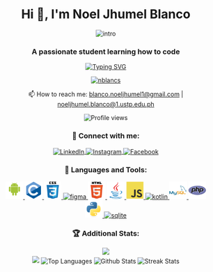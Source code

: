 <h1 align="center">Hi 👋, I'm Noel Jhumel Blanco</h1>

<div align="center">
  <img src="https://github.com/user-attachments/assets/e6e23115-0a2b-4a5c-abdc-08456d9449de" alt="intro">
</div>


<h3 align="center">A passionate student learning how to code</h3>

<div align="center">
  <a href="https://git.io/typing-svg">
    <img src="https://readme-typing-svg.demolab.com?font=Fira+Code&pause=1000&center=true&width=460&lines=Aspiring+Web+Developer+and+Programmer;Information Technology College+Student;Student+of+Knowledge" alt="Typing SVG">
  </a>
</div>

<p align="center">
  <a href="https://github.com/ryo-ma/github-profile-trophy">
    <img src="https://github-profile-trophy.vercel.app/?username=nblancs&row=2&column=4&theme=algolia" alt="nblancs" />
  </a>
</p>

<p align="center">
  📫 How to reach me: <a href="mailto:blanco.noeljhumel1@gmail.com">blanco.noeljhumel1@gmail.com</a> | <a href="mailto:noeljhumel.blanco@1.ustp.edu.ph">noeljhumel.blanco@1.ustp.edu.ph</a>
</p>

<p align="center">
  <img src="https://komarev.com/ghpvc/?username=NBlancs&color=red&style=for-the-badge" alt="Profile views" />
</p>

<h3 align="center">🔗 Connect with me:</h3>
<p align="center">
  <a href="https://www.linkedin.com/in/noel-jhumel-blanco-14217826a/" target="blank">
    <img align="center" src="https://raw.githubusercontent.com/rahuldkjain/github-profile-readme-generator/master/src/images/icons/Social/linked-in-alt.svg" alt="LinkedIn" height="30" width="40" />
  </a>
  <a href="https://www.instagram.com/bnoelomar/" target="blank">
    <img align="center" src="https://raw.githubusercontent.com/rahuldkjain/github-profile-readme-generator/master/src/images/icons/Social/instagram.svg" alt="Instagram" height="30" width="40" />
  </a>
  <a href="https://www.facebook.com/profile.php?id=100089247665366" target="blank">
    <img align="center" src="https://static1.howtogeekimages.com/wordpress/wp-content/uploads/2021/06/facebook-hero_1200_675.png" alt="Facebook" height="30" width="40" />
  </a>
</p>

<h3 align="center">🧰 Languages and Tools:</h3>
<p align="center">
  <a href="https://developer.android.com" target="_blank" rel="noreferrer">
    <img src="https://raw.githubusercontent.com/devicons/devicon/master/icons/android/android-original-wordmark.svg" alt="android" width="40" height="40" />
  </a>
  <a href="https://www.cprogramming.com/" target="_blank" rel="noreferrer">
    <img src="https://raw.githubusercontent.com/devicons/devicon/master/icons/c/c-original.svg" alt="c" width="40" height="40" />
  </a>
  <a href="https://www.w3schools.com/css/" target="_blank" rel="noreferrer">
    <img src="https://raw.githubusercontent.com/devicons/devicon/master/icons/css3/css3-original-wordmark.svg" alt="css3" width="40" height="40" />
  </a>
  <a href="https://www.figma.com/" target="_blank" rel="noreferrer">
    <img src="https://www.vectorlogo.zone/logos/figma/figma-icon.svg" alt="figma" width="40" height="40" />
  </a>
  <a href="https://www.w3.org/html/" target="_blank" rel="noreferrer">
    <img src="https://raw.githubusercontent.com/devicons/devicon/master/icons/html5/html5-original-wordmark.svg" alt="html5" width="40" height="40" />
  </a>
  <a href="https://www.java.com" target="_blank" rel="noreferrer">
    <img src="https://raw.githubusercontent.com/devicons/devicon/master/icons/java/java-original.svg" alt="java" width="40" height="40" />
  </a>
  <a href="https://developer.mozilla.org/en-US/docs/Web/JavaScript" target="_blank" rel="noreferrer">
    <img src="https://raw.githubusercontent.com/devicons/devicon/master/icons/javascript/javascript-original.svg" alt="javascript" width="40" height="40" />
  </a>
  <a href="https://kotlinlang.org" target="_blank" rel="noreferrer">
    <img src="https://www.vectorlogo.zone/logos/kotlinlang/kotlinlang-icon.svg" alt="kotlin" width="40" height="40" />
  </a>
  <a href="https://www.mysql.com/" target="_blank" rel="noreferrer">
    <img src="https://raw.githubusercontent.com/devicons/devicon/master/icons/mysql/mysql-original-wordmark.svg" alt="mysql" width="40" height="40" />
  </a>
  <a href="https://www.php.net" target="_blank" rel="noreferrer">
    <img src="https://raw.githubusercontent.com/devicons/devicon/master/icons/php/php-original.svg" alt="php" width="40" height="40" />
  </a>
  <a href="https://www.python.org" target="_blank" rel="noreferrer">
    <img src="https://raw.githubusercontent.com/devicons/devicon/master/icons/python/python-original.svg" alt="python" width="40" height="40" />
  </a>
  <a href="https://www.sqlite.org/" target="_blank" rel="noreferrer">
    <img src="https://www.vectorlogo.zone/logos/sqlite/sqlite-icon.svg" alt="sqlite" width="40" height="40" />
  </a>
</p>

<div align="center">
  <h3 align="center">🏆 Additional Stats:</h3>
  <a href="https://monkeytype.com/profile/nblancs" target="_blank"><img src="https://img.shields.io/badge/dynamic/json?url=https%3A%2F%2Fapi.monkeytype.com%2Fusers%2Fnblancs%2Fprofile%3FisUid%3Dfalse&query=data.personalBests.time.%2215%22.%5B0%5D.wpm&style=for-the-badge&logo=monkeytype&label=MONKEYTYPE&color=e0b114"/></a>

</div>

<div align="center">
  <img width="90%" src="https://github-readme-activity-graph.vercel.app/graph?username=Nblancs&theme=tokyo-night&hide_border=true&bg_color=0d1117&area=true" />
  <img align="center" src="https://github-readme-stats.vercel.app/api/top-langs?username=nblancs&show_icons=true&locale=en&layout=compact&theme=transparent" alt="Top Languages" height="180em"/>
  <img align="center" src="https://github-readme-stats.vercel.app/api?username=nblancs&theme=transparent&show_icons=true&locale=en" alt="Github Stats" height="180em"/>
  <img align="center" src="https://github-readme-streak-stats.herokuapp.com/?user=nblancs&theme=transparent" alt="Streak Stats" height="180em"/>
</div>



